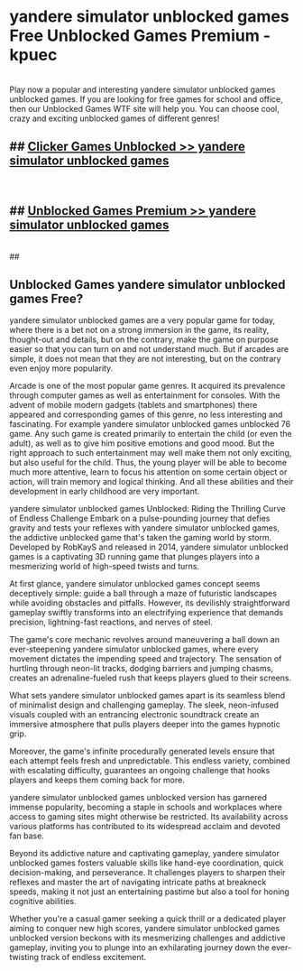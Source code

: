 # yandere simulator unblocked games  Free Unblocked Games Premium - kpuec <br>
<br>
Play now a popular and interesting yandere simulator unblocked games unblocked games. If you are looking for free games for school and office, then our Unblocked Games WTF site will help you. You can choose cool, crazy and exciting unblocked games of different genres!


## ##  [Clicker Games Unblocked >> yandere simulator unblocked games](https://lesson1.guru?title=yandere_simulator_unblocked_games)
  <br>

##  ## [Unblocked Games Premium >> yandere simulator unblocked games](https://lesson1.guru?title=yandere_simulator_unblocked_games)
  <br>
  ##



## Unblocked Games yandere simulator unblocked games Free?

yandere simulator unblocked games are a very popular game for today, where there is a bet not on a strong immersion in the game, its reality, thought-out and details, but on the contrary, make the game on purpose easier so that you can turn on and not understand much. But if arcades are simple, it does not mean that they are not interesting, but on the contrary even enjoy more popularity.

Arcade is one of the most popular game genres. It acquired its prevalence through computer games as well as entertainment for consoles. With the advent of mobile modern gadgets (tablets and smartphones) there appeared and corresponding games of this genre, no less interesting and fascinating. For example yandere simulator unblocked games unblocked 76 game. Any such game is created primarily to entertain the child (or even the adult), as well as to give him positive emotions and good mood. But the right approach to such entertainment may well make them not only exciting, but also useful for the child. Thus, the young player will be able to become much more attentive, learn to focus his attention on some certain object or action, will train memory and logical thinking. And all these abilities and their development in early childhood are very important.

yandere simulator unblocked games Unblocked: Riding the Thrilling Curve of Endless Challenge
Embark on a pulse-pounding journey that defies gravity and tests your reflexes with yandere simulator unblocked games, the addictive unblocked game that's taken the gaming world by storm. Developed by RobKayS and released in 2014, yandere simulator unblocked games is a captivating 3D running game that plunges players into a mesmerizing world of high-speed twists and turns.

At first glance, yandere simulator unblocked games concept seems deceptively simple: guide a ball through a maze of futuristic landscapes while avoiding obstacles and pitfalls. However, its devilishly straightforward gameplay swiftly transforms into an electrifying experience that demands precision, lightning-fast reactions, and nerves of steel.

The game's core mechanic revolves around maneuvering a ball down an ever-steepening yandere simulator unblocked games, where every movement dictates the impending speed and trajectory. The sensation of hurtling through neon-lit tracks, dodging barriers and jumping chasms, creates an adrenaline-fueled rush that keeps players glued to their screens.

What sets yandere simulator unblocked games apart is its seamless blend of minimalist design and challenging gameplay. The sleek, neon-infused visuals coupled with an entrancing electronic soundtrack create an immersive atmosphere that pulls players deeper into the games hypnotic grip.

Moreover, the game's infinite procedurally generated levels ensure that each attempt feels fresh and unpredictable. This endless variety, combined with escalating difficulty, guarantees an ongoing challenge that hooks players and keeps them coming back for more.

yandere simulator unblocked games unblocked version has garnered immense popularity, becoming a staple in schools and workplaces where access to gaming sites might otherwise be restricted. Its availability across various platforms has contributed to its widespread acclaim and devoted fan base.

Beyond its addictive nature and captivating gameplay, yandere simulator unblocked games fosters valuable skills like hand-eye coordination, quick decision-making, and perseverance. It challenges players to sharpen their reflexes and master the art of navigating intricate paths at breakneck speeds, making it not just an entertaining pastime but also a tool for honing cognitive abilities.

Whether you're a casual gamer seeking a quick thrill or a dedicated player aiming to conquer new high scores, yandere simulator unblocked games unblocked version beckons with its mesmerizing challenges and addictive gameplay, inviting you to plunge into an exhilarating journey down the ever-twisting track of endless excitement.